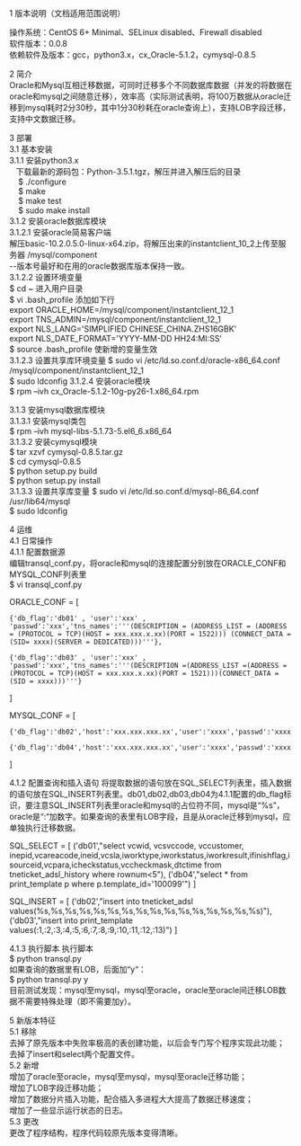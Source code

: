 1 版本说明（文档适用范围说明）  
  
操作系统：CentOS 6+ Minimal、SELinux disabled、Firewall disabled  
软件版本：0.0.8   
依赖软件及版本：gcc，python3.x，cx_Oracle-5.1.2，cymysql-0.8.5  
  
2 简介  
Oracle和Mysql互相迁移数据，可同时迁移多个不同数据库数据（并发的将数据在oracle和mysql之间随意迁移），效率高（实际测试表明，将100万数据从oracle迁移到mysql耗时2分30秒，其中1分30秒耗在oracle查询上），支持LOB字段迁移，支持中文数据迁移。  
  
3 部署  
3.1 基本安装  
3.1.1 安装python3.x  
&nbsp;&nbsp;&nbsp;下载最新的源码包：Python-3.5.1.tgz，解压并进入解压后的目录    
&nbsp;&nbsp;&nbsp; $ ./configure   
&nbsp;&nbsp;&nbsp; $ make   
&nbsp;&nbsp;&nbsp; $ make test   
&nbsp;&nbsp;&nbsp; $ sudo make install  
3.1.2 安装oracle数据库模块  
3.1.2.1 安装oracle简易客户端  
解压basic-10.2.0.5.0-linux-x64.zip，将解压出来的instantclient_10_2上传至服务器 /mysql/component  
--版本号最好和在用的oracle数据库版本保持一致。  
3.1.2.2 设置环境变量  
$ cd ~  进入用户目录  
$ vi .bash_profile  添加如下行  
export ORACLE_HOME=/mysql/component/instantclient_12_1  
export TNS_ADMIN=/mysql/component/instantclient_12_1  
export NLS_LANG='SIMPLIFIED CHINESE_CHINA.ZHS16GBK'  
export NLS_DATE_FORMAT='YYYY-MM-DD HH24:MI:SS'  
$ source .bash_profile 使新增的变量生效  
3.1.2.3 设置共享库环境变量 
$ sudo vi /etc/ld.so.conf.d/oracle-x86_64.conf   
   /mysql/component/instantclient_12_1   
$ sudo ldconfig
3.1.2.4 安装oracle模块  
$ rpm –ivh cx_Oracle-5.1.2-10g-py26-1.x86_64.rpm    

3.1.3 安装mysql数据库模块  
3.1.3.1 安装mysql类包  
$ rpm –ivh mysql-libs-5.1.73-5.el6_6.x86_64  
3.1.3.2 安装cymysql模块  
$ tar xzvf cymysql-0.8.5.tar.gz  
$ cd cymysql-0.8.5  
$ python setup.py build  
$ python setup.py install  
3.1.3.3	设置共享库变量
$ sudo vi /etc/ld.so.conf.d/mysql-86_64.conf   
  /usr/lib64/mysql   
$ sudo ldconfig   


4 运维  
4.1 日常操作  
4.1.1 配置数据源  
编辑transql_conf.py，将oracle和mysql的连接配置分别放在ORACLE_CONF和MYSQL_CONF列表里  
$ vi transql_conf.py   

ORACLE_CONF = [   

	{'db_flag':'db01' , 'user':'xxx' , 'passwd':'xxx','tns_names':'''(DESCRIPTION = (ADDRESS_LIST = (ADDRESS = (PROTOCOL = TCP)(HOST = xxx.xxx.x.xx)(PORT = 1522))) (CONNECT_DATA = (SID= xxxx)(SERVER = DEDICATED)))'''},

	{'db_flag':'db03' , 'user':'xxx' , 'passwd':'xxx','tns_names':'''(DESCRIPTION =(ADDRESS_LIST =(ADDRESS = (PROTOCOL = TCP)(HOST = xxx.xxx.x.xx)(PORT = 1521)))(CONNECT_DATA =(SID = xxxx)))'''}   
]

MYSQL_CONF = [   
	
	{'db_flag':'db02','host':'xxx.xxx.xxx.xx','user':'xxxx','passwd':'xxxx','port':331x,'db':'xxx'},
	
	{'db_flag':'db04','host':'xxx.xxx.xxx.xx','user':'xxxx','passwd':'xxxx','port':331x,'db':'xxx'}    
]

  
4.1.2 配置查询和插入语句
将提取数据的语句放在SQL_SELECT列表里，插入数据的语句放在SQL_INSERT列表里。db01,db02,db03,db04为4.1.1配置的db_flag标识，要注意SQL_INSERT列表里oracle和mysql的占位符不同，mysql是“%s”，oracle是“:“加数字。如果查询的表里有LOB字段，且是从oracle迁移到mysql，应单独执行迁移数据。

SQL_SELECT = [
	('db01',"select  vcwid, vcsvccode, vccustomer, inepid,vcareacode,ineid,vcsla,iworktype,iworkstatus,iworkresult,ifinishflag,isourceid,vcpara,icheckstatus,vccheckmask,dtctime from tneticket_adsl_history where rownum<5"),
	('db04',"select * from print_template p where p.template_id='100099'")
]

SQL_INSERT = [
	('db02',"insert into tneticket_adsl values(%s,%s,%s,%s,%s,%s,%s,%s,%s,%s,%s,%s,%s,%s,%s,%s)"),
	('db03',"insert into print_template  values(:1,:2,:3,:4,:5,:6,:7,:8,:9,:10,:11,:12,:13)")
]  

   
4.1.3 执行脚本 
执行脚本  
$ python transql.py   
如果查询的数据里有LOB，后面加“y“：   
$ python transql.py y   
目前测试发现：mysql至mysql，mysql至oracle，oracle至oracle间迁移LOB数据不需要特殊处理（即不需要加y）。   

5 新版本特征   
5.1 移除     
去掉了原先版本中失败率极高的表创建功能，以后会专门写个程序实现此功能；      
去掉了insert和select两个配置文件。    
5.2 新增     
增加了oracle至oracle，mysql至mysql，mysql至oracle迁移功能；    
增加了LOB字段迁移功能；   
增加了数据分片插入功能，配合插入多进程大大提高了数据迁移速度；    
增加了一些显示运行状态的日志。    
5.3 更改     
更改了程序结构，程序代码较原先版本变得清晰。
